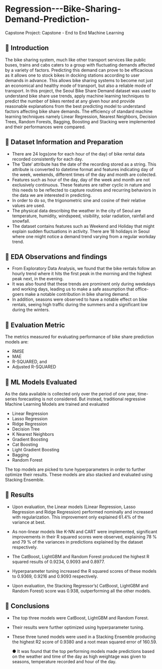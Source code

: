 # Regression---Bike-Sharing-Demand-Prediction-
Capstone Project: Capstone - End to End Machine Learning
## 📖 Introduction

The bike sharing system, much like other transport services like public buses, trains and cabs
caters to a group with fluctuating demands affected by a variety of factors. Predicting this
demand can prove to be efficacious as it allows one to stock bikes in docking stations
according to user demands in advance. This allows bike sharing systems to become not just
an economical and healthy mode of transport, but also a reliable mode of transport.
In this project, the Seoul Bike Share Demand dataset was used to understand bike share use
trends, apply machine learning techniques to predict the number of bikes rented at any given
hour and provide reasonable explanations from the best predicting model to understand
factors affecting bike share demands.
The efficiency of standard machine learning techniques namely Linear Regression, Nearest
Neighbors, Decision Trees, Random Forests, Bagging, Boosting and Stacking were
implemented and their performances were compared.


## 📖 Dataset Information and Preparation

* There are 24 logs(one for each hour of the day) of bike rental data recorded consistently for each day.
* The ‘Date’ attribute has the date of the recording stored as a string. This attribute is converted to
datetime format and features indicating day of the week, weekends, different times of the day and month are collected.
* Features such as hour of the day, day of the week and month are not exclusively continuous. These features are rather cyclic in nature and this
needs to be reflected to capture routines and recurring behaviors in the data we are interested in predicting.
* In order to do so, the trigonometric sine and cosine of their relative values are used.
* The physical data describing the weather in the city of Seoul are temperature, humidity, windspeed, visibility, solar radiation, rainfall and snowfall. 
* The dataset contains features such as Weekend and Holiday that might explain sudden fluctuations in
activity. There are 18 holidays in Seoul where one might notice a demand trend varying from a regular workday trend.


## 📖 EDA Observations and findings

* From Exploratory Data Analysis, we found that the bike rentals follow an hourly trend
where it hits the first peak in the morning and the highest peak next, in the evening.
* It was also found that these trends are prominent only during weekdays and working days, leading us to make a safe assumption that office-goers make a notable contribution in bike sharing demand. 
* In addition, seasons were observed to have a notable effect on bike rentals, seeing high traffic during the summers and a significant
low during the winters.


## 📖 Evaluation Metric
The metrics measured for evaluating performance of bike share prediction models are:
  * RMSE
  * MAE
  * R-SQUARED, and
  * Adjusted R-SQUARED

## 📖 ML Models Evaluated

As the data available is collected only over the period of one year, time-series forecasting is not considered. But instead, traditional regressive Machine Learning Models are trained and evaluated
  * Linear Regression 
  * Lasso Regression 
  * Ridge Regression
  * Decision Tree
  * K Nearest Neighbors
  * Gradient Boosting
  * Cat Boosting 
  * Light Gradient Boosting
  * Bagging
  * Random Forest

The top models are picked to tune hyperparameters in order to further optimize
their results. These models are also stacked and evaluated using Stacking
Ensemble.

## 📖 Results

* Upon evaluation, the Linear models (Linear Regression, Lasso Regression and Ridge Regression)
performed nominally and increased with regularization. This improvement only explained 61.4% of the variance at best.

* As non-linear models like K-NN and CART were implemented, significant improvements in their R squared scores were
observed, explaining 78 % and 79 % of the variances in predictions explained by the dataset respectively.

* The CatBoost, LightGBM and Random Forest produced
the highest R squared results of 0.9234, 0.9093 and 0.8977.

* Hyperparameter tuning increased the R squared scores of these models to 0.9369, 0.9216 and 0.9093 respectively.

* Upon evaluation, the Stacking Regressor’s( CatBoost, LightGBM and Random Forest) score was 0.938, outperforming all the other models.

## 📖 Conclusions

* The top three models were CatBoost, LightGBM and Random Forest.

* Their results were further optimized using hyperparameter tuning. 

* These three tuned models were used in a Stacking Ensemble producing the highest R2 score of 0.9380 and a root mean squared error of 160.59.

  ● It was found that the top performing models made predictions based on the weather
and time of the day as high weightage was given to seasons, temperature recorded
and hour of the day.
